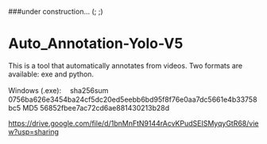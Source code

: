 ###under construction... (; ;)


# Auto_Annotation-Yolo-V5
This is a tool that automatically annotates from videos. Two formats are available: exe and python.

Windows (.exe):　
   sha256sum 0756ba626e3454ba24cf5dc20ed5eebb6bd95f8f76e0aa7dc5661e4b33758bc5
   MD5  56852fbee7ac72cd6ae881430213b28d
   
https://drive.google.com/file/d/1bnMnFtN9144rAcvKPudSEISMyqyGtR68/view?usp=sharing
